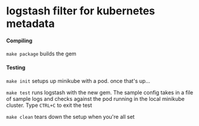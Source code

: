 # logstash filter for kubernetes metadata

#### Compiling
`make package` builds the gem

#### Testing
`make init` setups up minikube with a pod. once that's up...

`make test` runs logstash with the new gem. The sample config takes in a file of sample logs and checks against the pod running in the local minikube cluster. Type `CTRL+C` to exit the test

`make clean` tears down the setup when you're all set
